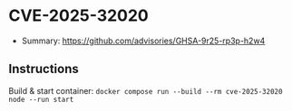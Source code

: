 # CVE-2025-32020

- Summary: https://github.com/advisories/GHSA-9r25-rp3p-h2w4

## Instructions

Build & start container: `docker compose run --build --rm cve-2025-32020 node --run start`
